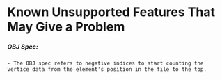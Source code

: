 # Known Unsupported Features That May Give a Problem

##### OBJ Spec:
    - The OBJ spec refers to negative indices to start counting the vertice data from the element's position in the file to the top. 

